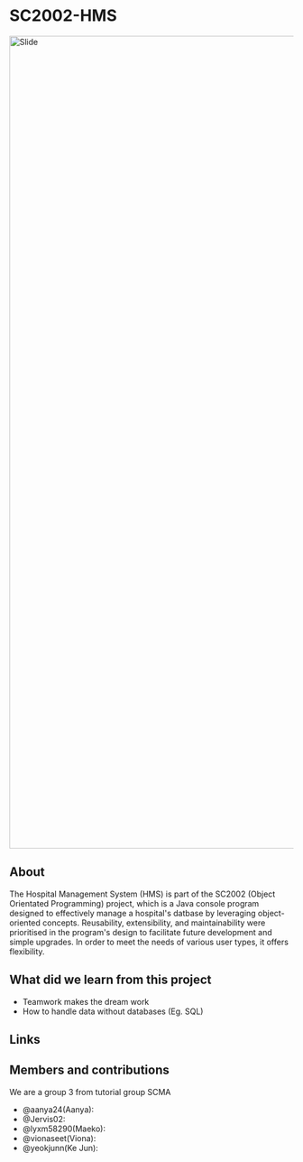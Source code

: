 # SC2002-HMS
<img width="1440" alt="Slide" src="https://github.com/user-attachments/assets/25154222-f59c-4853-beea-cdf86dea359b">

## About
The Hospital Management System (HMS) is part of the SC2002 (Object Orientated Programming) project, 
which is a Java console program designed to effectively manage a hospital's datbase by 
leveraging object-oriented concepts. Reusability, extensibility, and maintainability were 
prioritised in the program's design to facilitate future development and simple upgrades. 
In order to meet the needs of various user types, it offers flexibility.

## What did we learn from this project
* Teamwork makes the dream work
* How to handle data without databases (Eg. SQL)

## Links

## Members and contributions
We are a group 3 from tutorial group SCMA
* @aanya24(Aanya):
* @Jervis02:
* @lyxm58290(Maeko):
* @vionaseet(Viona):
* @yeokjunn(Ke Jun):

